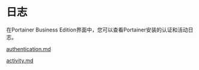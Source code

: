 # 日志

在Portainer Business Edition界面中，您可以查看Portainer安装的认证和活动日志。

[authentication.md](authentication.md)

[activity.md](activity.md)
